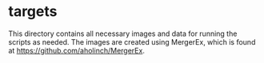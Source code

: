 # targets

This directory contains all necessary images and data for running the scripts
as needed. The images are created using MergerEx, which is found at
https://github.com/aholinch/MergerEx.
